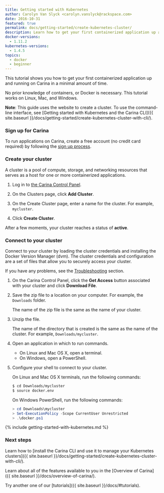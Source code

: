 ```yaml
---
title: Getting started with Kubernetes
author: Carolyn Van Slyck <carolyn.vanslyck@rackspace.com>
date: 2016-10-31
featured: true
permalink: docs/getting-started/create-kubernetes-cluster/
description: Learn how to get your first containerized application up and running on Carina in a minimal amount of time
docker-versions:
  - 1.11.2
kubernetes-versions:
  - 1.4.5
topics:
  - docker
  - beginner
---
```


This tutorial shows you how to get your first containerized application up and running on Carina in a minimal amount of time.

No prior knowledge of containers, or Docker is necessary. This tutorial works on Linux, Mac, and Windows.

**Note**: This guide uses the website to create a cluster. To use the command-line interface, see [Getting started with Kubernetes and the Carina CLI]({{ site.baseurl }}/docs/getting-started/create-kubernetes-cluster-with-cli/).

### Sign up for Carina

To run applications on Carina, create a free account (no credit card required) by following the [sign up process](https://app.getcarina.com/app/signup).

### Create your cluster

A cluster is a pool of compute, storage, and networking resources that serves as a host for one or more containerized applications.

1. Log in to [the Carina Control Panel](https://app.getcarina.com).

1. On the Clusters page, click **Add Cluster**.

1. On the Create Cluster page, enter a name for the cluster. For example, `mycluster`.

1. Click **Create Cluster**.

After a few moments, your cluster reaches a status of **active**.

### Connect to your cluster

Connect to your cluster by loading the cluster credentials and installing the Docker Version Manager (dvm). The cluster credentials and configuration are a set of files that allow you to securely access your cluster.

If you have any problems, see the [Troubleshooting](#troubleshooting) section.

1. On the Carina Control Panel, click the **Get Access** button associated with your cluster and click **Download File**.

1. Save the zip file to a location on your computer. For example, the `Downloads` folder.

    The name of the zip file is the same as the name of your cluster.

1. Unzip the file.

    The name of the directory that is created is the same as the name of the cluster. For example, `Downloads/mycluster`.

1. Open an application in which to run commands.
    * On Linux and Mac OS X, open a terminal.
    * On Windows, open a PowerShell.

1. Configure your shell to connect to your cluster.

    On Linux and Mac OS X terminals, run the following commands:

    ```bash
    $ cd Downloads/mycluster
    $ source docker.env
    ```

    On Windows PowerShell, run the following commands:

    ```powershell
    > cd Downloads\mycluster
    > Set-ExecutionPolicy -Scope CurrentUser Unrestricted
    > .\docker.ps1
    ```

{% include getting-started-with-kubernetes.md %}

### Next steps

Learn how to [install the Carina CLI and use it to manage your Kubernetes clusters]({{ site.baseurl }}/docs/getting-started/create-kubernetes-cluster-with-cli/).

Learn about all of the features available to you in the [Overview of Carina]({{ site.baseurl }}/docs/overview-of-carina/).

Try another one of our [tutorials]({{ site.baseurl }}/docs/#tutorials).
